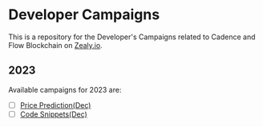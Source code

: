 # Developer Campaigns

This is a repository for the Developer's Campaigns related to Cadence and Flow Blockchain on [Zealy.io](https://zealy.io/c/flow-community).

## 2023

Available campaigns for 2023 are:

- [ ] [Price Prediction(Dec)](./2023/q4-price-prediction/README.md)
- [ ] [Code Snippets(Dec)](./2023/q4-code-snippets/README.md)
